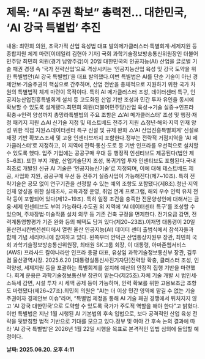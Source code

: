 # **제목: “AI 주권 확보” 총력전… 대한민국, ‘AI 강국 특별법’ 추진**

  내용: 최민희 의원, 초국가적 산업 육성법 대표 발의메가클러스터·특별회계·세제지원 등 종합지원 체계 마련[이데일리 김현아 기자] 국회 과학기술정보방송통신위원장인 더불어민주당 최민희 의원(경기 남양주갑)이 20일 대한민국의 인공지능(AI) 산업을 글로벌 기술 패권 경쟁 속 ‘국가 전략산업’으로 격상시키는 ‘인공지능산업 육성 및 강국 도약을 위한 특별법안(AI 강국 특별법)’을 대표 발의했다.이번 특별법은 AI를 단순 기술이 아닌 경제안보·기술주권의 핵심으로 간주하며, 산업 전반을 총체적으로 지원하기 위한 국가 차원의 특별법적 체계 마련이 목적이다. 특히 AI 메가클러스터 조성, 데이터센터 특구, 인공지능산업진흥특별회계 설치 등 고도화된 산업 기반 조성과 민간 투자 유인을 동시에 확보할 수 있도록 설계됐다.최민희 의원(더불어민주당)산업 육성→기술 실증→인프라 확충→인력 양성까지 총망라특별법의 주요 조항은 △‘AI 메가클러스터’ 조성 및 행정·재정 패키지 지원 △AI 신기술 지정 및 테스트베드 전주기 지원 △청년·해외·지역 인재 양성 위한 직접 지원△데이터센터 특구 신설 및 규제 완화 △‘AI 산업진흥특별회계’ 신설로 재정 기반 확보△조세 및 고용 인센티브까지 포함한다.정부는 전략적 거점지역을 ‘AI 메가클러스터’로 지정하고, 이 지역에 전력·통신·도로 등 기반 인프라를 우선적으로 설치할 수 있도록 했다. 입주 기업에는 공공구매 우대 등 행정적 인센티브도 제공된다(법안 제5~6조). 또한 부지 개발, 산업기술단지 조성, 복귀기업 투자 인센티브도 포함된다.국내 최초로 개발된 신규 AI 기술은 ‘인공지능신기술’로 지정되며, 이에 대해 테스트베드 제공, 사업화 지원, 공공구매 우선 등 전주기 실증사업이 가능해진다(제7~10조). 특히 전략기술은 공모 없이 연구기관을 선정할 수 있는 예외 조항도 포함됐다(제8조).청년·지역 인재 양성을 위한 실태조사, 교육과정 운영, 취업 연계 프로그램, 해외 우수 인력 유치 전략 등이 포함되어 있다(제12~19조). 특히 일정 조건을 충족한 전문양성인에 대해서는 금융·세제 인센티브도 부여 가능하다.수도권 외 지역에 ‘AI 데이터센터 특구’를 조성할 수 있으며, 주차장법·미술작품 설치 의무 등 기존 건축 규정을 면제한다. 전기요금 감면, 전력계통영향평가 기준 완화 등의 혜택도 담겨 있다(제20~23조).이재명 대통령이 20일 울산전시컨벤션센터에서 열린 울산 인공지능(AI) 데이터 센터 출범식에서 참석자들과 함께 기념 세리머니에 참여하고 있다. 왼쪽부터 안덕근 산업통상자원부 장관, 최민희 국회 과학기술정보방송통신위원장, 최태원 SK그룹 회장, 이 대통령, 아마존웹서비스(AWS) 프라사드 칼야나라만 인프라 총괄 대표, 유상임 과학기술정보통신부 장관, 김두겸 울산광역시장. 2025.6.20 [대통령실통신사진기자단]전력망 확충, 클러스터 조성, 인력양성, 세제지원 등을 포괄하는 특별회계를 설치해 예산의 안정적 집행 기반을 마련했다. 회계 운용은 과학기술정보통신부 장관이 맡는다(제25조).자체 기술 개발 시 법인세·소득세 감면, 시설 투자 시 세액 공제 등이 가능하며, 인력 확보를 위한 고용보조금 조항도 마련됐다(제26~27조).최민희 의원은 “AI는 더 이상 민간 영역에 맡길 수 없는 기술주권이자 경제안보 이슈”라며, “특별법 제정을 통해 AI 기술 패권 경쟁에서 뒤처지지 않고 ‘AI 강국 대한민국’으로 도약할 수 있도록 국가가 주도적 역할을 해야 한다”고 밝혔다.이번 특별법은 지난 1월 시행된 AI 기본법의 후속 입법으로, 보다 공격적인 산업 육성 전략을 뒷받침할 법적 기반으로 기대를 모으고 있다.정부 및 여야 간 후속 논의 결과에 따라 ‘AI 강국 특별법’은 2026년 1월 22일 시행을 목표로 본격적인 입법 심의에 돌입할 예정이다.

  **날짜: 2025.06.20. 오후 4:11**